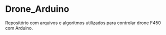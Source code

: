 # Drone_Arduino
Repositório com arquivos e algoritmos utilizados para controlar drone F450 com Arduino.

